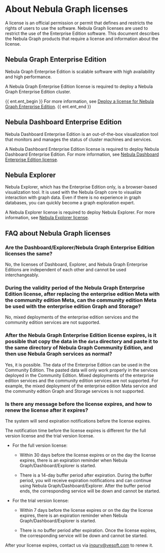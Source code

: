 # About Nebula Graph licenses

A license is an official permission or permit that defines and restricts the rights of users to use the software. Nebula Graph licenses are used to restrict the use of the Enterprise Edition software. This document describes the Nebula Graph products that require a license and information about the license.

## Nebula Graph Enterprise Edition 

Nebula Graph Enterprise Edition is scalable software with high availability and high performance.

A Nebula Graph Enterprise Edition license is required to deploy a Nebula Graph Enterprise Edition cluster.

{{ ent.ent_begin }}
For more information, see [Deploy a license for Nebula Graph Enterprise Edition](../4.deployment-and-installation/deploy-license.md).
{{ ent.ent_end }}

## Nebula Dashboard Enterprise Edition

Nebula Dashboard Enterprise Edition is an out-of-the-box visualization tool that monitors and manages the status of cluster machines and services.

A Nebula Dashboard Enterprise Edition license is required to deploy Nebula Dashboard Enterprise Edition. For more information, see [Nebula Dashboard Enterprise Edition license](../nebula-dashboard-ent/11.dashboard-ent-license.md). 

## Nebula Explorer 

Nebula Explorer, which has the Enterprise Edition only, is a browser-based visualization tool. It is used with the Nebula Graph core to visualize interaction with graph data. Even if there is no experience in graph databases, you can quickly become a graph exploration expert.

A Nebula Explorer license is required to deploy Nebula Explorer. For more information, see [Nebula Explorer license](../nebula-explorer/deploy-connect/3.explorer-license.md).


## FAQ about Nebula Graph licenses

### Are the Dashboard/Explorer/Nebula Graph Enterprise Edition licenses the same?

No, the licenses of Dashboard, Explorer, and Nebula Graph Enterprise Editions are independent of each other and cannot be used interchangeably.

### During the validity period of the Nebula Graph Enterprise Edition license, after replacing the enterprise edition Meta with the community edition Meta, can the community edition Meta be used with the enterprise edition Graph and Storage?

No, mixed deployments of the enterprise edition services and the community edition services are not supported.

### After the Nebula Graph Enterprise Edition license expires, is it possible that copy the data in the `data` directory and paste it to the same directory of Nebula Graph Community Edition, and then use Nebula Graph services as normal? 

Yes, it is possible. The data of the Enterprise Edition can be used in the Community Edition. The pasted data will only work properly in the services deployed in the Community Edition. Mixed deployments of the enterprise edition services and the community edition services are not supported. For example, the mixed deployment of the enterprise edition Meta service and the community edition Graph and Storage services is not supported.

### Is there any message before the license expires, and how to renew the license after it expires?

The system will send expiration notifications before the license expires.

The notification time before the license expires is different for the full version license and the trial version license.

- For the full version license:

  - Within 30 days before the license expires or on the day the license expires, there is an expiration reminder when Nebula Graph/Dashboard/Explorer is started.

  - There is a 14-day buffer period after expiration. During the buffer period, you will receive expiration notifications and can continue using Nebula Graph/Dashboard/Explorer. After the buffer period ends, the corresponding service will be down and cannot be started. 

- For the trial version license: 

  - Within 7 days before the license expires or on the day the license expires, there is an expiration reminder when Nebula Graph/Dashboard/Explorer is started.

  - There is no buffer period after expiration. Once the license expires, the corresponding service will be down and cannot be started. 


After your license expires, contact us via [inqury@vesoft.com](mailto:inqury@vesoft.com) to renew it.



